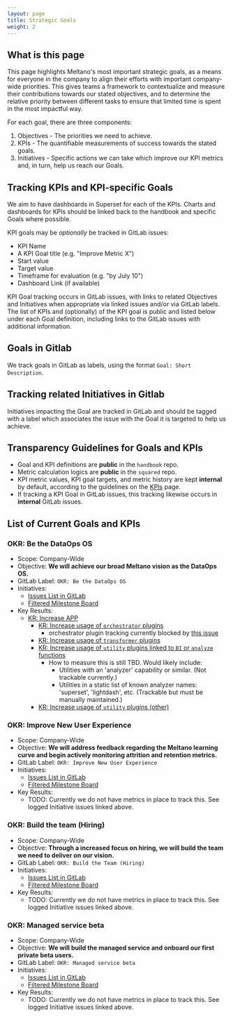 ```yaml
---
layout: page
title: Strategic Goals
weight: 2
---
```


## What is this page

This page highlights Meltano's most important strategic goals, as a means for everyone in the company to align their efforts with important company-wide priorities. This gives teams a framework to contextualize and measure their contributions towards our stated objectives, and to determine the relative priority between different tasks to ensure that limited time is spent in the most impactful way.

For each goal, there are three components:

1. Objectives - The priorities we need to achieve.
2. KPIs - The quantifiable measurements of success towards the stated goals.
3. Initiatives - Specific actions we can take which improve our KPI metrics and, in turn, help us reach our Goals.

## Tracking KPIs and KPI-specific Goals

We aim to have dashboards in Superset for each of the KPIs.
Charts and dashboards for KPIs should be linked back to the handbook and specific Goals where possible.

KPI goals may be _optionally_ be tracked in GitLab issues:

- KPI Name
- A KPI Goal title (e.g. "Improve Metric X")
- Start value
- Target value
- Timeframe for evaluation (e.g. "by July 10")
- Dashboard Link (if available)

KPI Goal tracking occurs in GitLab issues, with links to related Objectives and Initiatives when appropriate via linked issues and/or via GitLab labels. The list of KPIs and (optionally) of the KPI goal is public and listed below under each Goal definition, including links to the GitLab issues with additional information.

## Goals in Gitlab

We track goals in GitLab as labels, using the format `Goal: Short Description`.

## Tracking related Initiatives in Gitlab

Initiatives impacting the Goal are tracked in GitLab and should be tagged with a label which associates the issue with the Goal it is targeted to help us achieve.

## Transparency Guidelines for Goals and KPIs

- Goal and KPI definitions are **public** in the `handbook` repo.
- Metric calculation logics are **public** in the `squared` repo.
- KPI metric values, KPI goal targets, and metric history are kept **internal** by default, according to the guidelines on the [KPIs](/data-team/kpis) page.
- If tracking a KPI Goal in GitLab issues, this tracking likewise occurs in **internal** GitLab issues.

## List of Current Goals and KPIs

### OKR: Be the DataOps OS

- Scope: Company-Wide
- Objective: **We will achieve our broad Meltano vision as the DataOps OS.**
- GitLab Label: `OKR: Be the DataOps OS`
- Initiatives:
  - [Issues List in GitLab](https://gitlab.com/groups/meltano/-/issues?sort=created_date&state=all&label_name[]=OKR:+Be+the+DataOps+OS)
  - [Filtered Milestone Board](https://gitlab.com/groups/meltano/-/boards/1933232?label_name[]=OKR:+Be+the+DataOps+OS)
- Key Results:
  - [KR: Increase APP](https://gitlab.com/meltano/meta/-/issues/217)
    - [KR: Increase usage of `orchestrator` plugins](https://gitlab.com/meltano/meta/-/issues/220)
      - orchestrator plugin tracking currently blocked by [this issue](https://gitlab.com/meltano/meta/-/issues/216)
    - [KR: Increase usage of `transformer` plugins](https://gitlab.com/meltano/meta/-/issues/219)
    - [KR: Increase usage of `utility` plugins linked to `BI` or `analyze` functions](https://gitlab.com/meltano/meta/-/issues/219)
      - How to measure this is still TBD. Would likely include:
        - Utilities with an 'analyzer' capability or similar. (Not trackable currently.)
        - Utilities in a static list of known analyzer names: 'superset', 'lightdash', etc. (Trackable but must be manually maintained.)
    - [KR: Increase usage of `utility` plugins (other)](https://gitlab.com/meltano/meta/-/issues/221)

### OKR: Improve New User Experience

- Scope: Company-Wide
- Objective: **We will address feedback regarding the Meltano learning curve and begin actively monitoring attrition and retention metrics.**
- GitLab Label: `OKR: Improve New User Experience`
- Initiatives:
  - [Issues List in GitLab](https://gitlab.com/groups/meltano/-/issues?sort=created_date&state=all&label_name[]=OKR:+Improve+New+User+Experience)
  - [Filtered Milestone Board](https://gitlab.com/groups/meltano/-/boards/1933232?label_name[]=OKR:+Improve+New+User+Experience)
- Key Results:
  - TODO: Currently we do not have metrics in place to track this. See logged Initiative issues linked above.

### OKR: Build the team (Hiring)

- Scope: Company-Wide
- Objective: **Through a increased focus on hiring, we will build the team we need to deliver on our vision.**
- GitLab Label: `OKR: Build the Team (Hiring)`
- Initiatives:
  - [Issues List in GitLab](https://gitlab.com/groups/meltano/-/issues?sort=created_date&state=all&label_name[]=OKR:+Build+the+Team+(Hiring))
  - [Filtered Milestone Board](https://gitlab.com/groups/meltano/-/boards/1933232?label_name[]=OKR:+Build+the+Team+(Hiring))
- Key Results:
  - TODO: Currently we do not have metrics in place to track this. See logged Initiative issues linked above.

### OKR: Managed service beta

- Scope: Company-Wide
- Objective: **We will build the managed service and onboard our first private beta users.**
- GitLab Label: `OKR: Managed service beta`
- Initiatives:
  - [Issues List in GitLab](https://gitlab.com/groups/meltano/-/issues?sort=created_date&state=all&label_name[]=OKR:+Managed+Service+Beta)
  - [Filtered Milestone Board](https://gitlab.com/groups/meltano/-/boards/1933232?label_name[]=OKR:+Managed+Service+Beta)
- Key Results:
  - TODO: Currently we do not have metrics in place to track this. See logged Initiative issues linked above.
